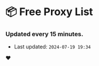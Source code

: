 # :package: Free Proxy List
### Updated every 15 minutes.

- Last updated: `2024-07-19 19:34`

:heart:

